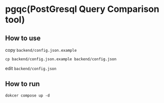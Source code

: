 # pgqc(PostGresql Query Comparison tool)

## How to use

copy `backend/config.json.example`

`cp backend/config.json.example backend/config.json`

edit `backend/config.json`

## How to run

`dokcer compose up -d`
